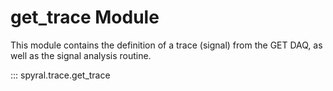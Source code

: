 # get_trace Module

This module contains the definition of a trace (signal) from the GET DAQ, as well as the signal analysis routine.

::: spyral.trace.get_trace